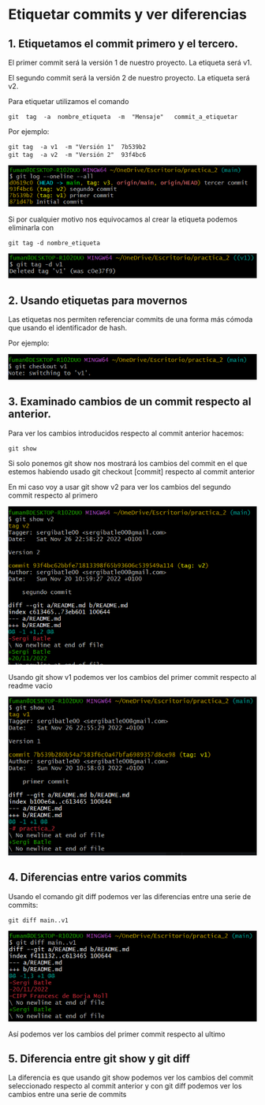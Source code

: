 # Etiquetar commits y ver diferencias

## 1. Etiquetamos el commit primero y el tercero.

El primer commit será la versión 1 de nuestro proyecto. La etiqueta será v1.

El segundo commit será la versión 2 de nuestro proyecto. La etiqueta será v2.

Para etiquetar utilizamos el comando

```
git  tag  -a  nombre_etiqueta  -m  "Mensaje"   commit_a_etiquetar
```

Por ejemplo:

```
git tag  -a v1  -m "Versión 1"  7b539b2
git tag  -a v2  -m "Versión 2"  93f4bc6
```

![git log](git_log.PNG)

Si por cualquier motivo nos equivocamos al crear la etiqueta podemos eliminarla con

```
git tag -d nombre_etiqueta
```

![git log](delete.PNG)

## 2. Usando etiquetas para movernos

Las etiquetas nos permiten referenciar commits de una forma más cómoda que usando el identificador de hash.

Por ejemplo:

![git log](git_checkout1.PNG)

## 3. Examinado cambios de un commit respecto al anterior.

Para ver los cambios introducidos respecto al commit anterior hacemos:

```
git show
```

Si solo ponemos git show nos mostrará los cambios del commit en el que estemos habiendo usado git checkout [commit] respecto al commit anterior

En mi caso voy a usar git show v2 para ver los cambios del segundo commit respecto al primero

![git show](cambio_segundo.PNG)

Usando git show v1 podemos ver los cambios del primer commit respecto al readme vacio

![git show](cambio_primero.PNG)

## 4. Diferencias entre varios commits

Usando el comando git diff podemos ver las diferencias entre una serie de commits:

```
git diff main..v1
```

![git show](git_diff.PNG)

Así podemos ver los cambios del primer commit respecto al ultimo

## 5. Diferencia entre git show y git diff

La diferencia es que usando git show podemos ver los cambios del commit seleccionado respecto al commit anterior y con git diff podemos ver los cambios entre una serie de commits




